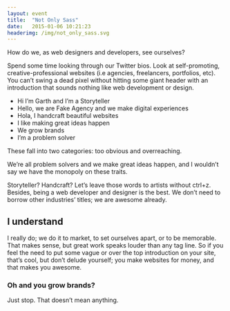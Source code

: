 ```yaml
---
layout: event
title:  "Not Only Sass"
date:   2015-01-06 10:21:23
headerimg: /img/not_only_sass.svg
---
```

How do we, as web designers and developers, see ourselves?

Spend some time looking through our Twitter bios. Look at self-promoting, creative-professional websites (i.e agencies, freelancers, portfolios, etc). You can’t swing a dead pixel without hitting some giant header with an introduction that sounds nothing like web development or design.

* Hi I’m Garth and I’m a Storyteller
* Hello, we are Fake Agency and we make digital experiences
* Hola, I handcraft beautiful websites
* I like making great ideas happen
* We grow brands
* I’m a problem solver

These fall into two categories: too obvious and overreaching.

We’re all problem solvers and we make great ideas happen, and I wouldn’t say we have the monopoly on these traits.

Storyteller? Handcraft? Let’s leave those words to artists without ctrl+z. Besides, being a web developer and designer is the best. We don’t need to borrow other industries’ titles; we are awesome already.

## I understand

I really do; we do it to market, to set ourselves apart, or to be memorable. That makes sense, but great work speaks louder than any tag line. So if you feel the need to put some vague or over the top introduction on your site, that’s cool, but don’t delude yourself; you make websites for money, and that makes you awesome.

### Oh and you grow brands?

Just stop. That doesn’t mean anything.
